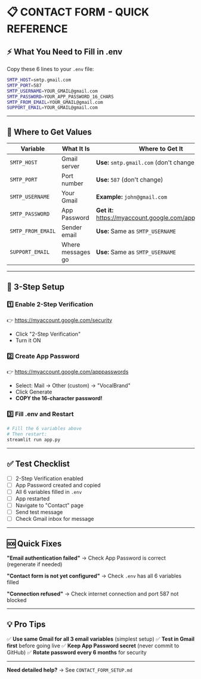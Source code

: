 # 📋 CONTACT FORM - QUICK REFERENCE

## ⚡ What You Need to Fill in .env

Copy these 6 lines to your `.env` file:

```bash
SMTP_HOST=smtp.gmail.com
SMTP_PORT=587
SMTP_USERNAME=YOUR_GMAIL@gmail.com
SMTP_PASSWORD=YOUR_APP_PASSWORD_16_CHARS
SMTP_FROM_EMAIL=YOUR_GMAIL@gmail.com
SUPPORT_EMAIL=YOUR_GMAIL@gmail.com
```

---

## 🔑 Where to Get Values

| Variable | What It Is | Where to Get It |
|----------|-----------|-----------------|
| `SMTP_HOST` | Gmail server | **Use:** `smtp.gmail.com` (don't change) |
| `SMTP_PORT` | Port number | **Use:** `587` (don't change) |
| `SMTP_USERNAME` | Your Gmail | **Example:** `john@gmail.com` |
| `SMTP_PASSWORD` | App Password | **Get it:** https://myaccount.google.com/apppasswords |
| `SMTP_FROM_EMAIL` | Sender email | **Use:** Same as `SMTP_USERNAME` |
| `SUPPORT_EMAIL` | Where messages go | **Use:** Same as `SMTP_USERNAME` |

---

## 🎯 3-Step Setup

### 1️⃣ Enable 2-Step Verification
👉 https://myaccount.google.com/security
- Click "2-Step Verification"
- Turn it ON

### 2️⃣ Create App Password
👉 https://myaccount.google.com/apppasswords
- Select: Mail → Other (custom) → "VocalBrand"
- Click Generate
- **COPY the 16-character password!**

### 3️⃣ Fill .env and Restart
```bash
# Fill the 6 variables above
# Then restart:
streamlit run app.py
```

---

## ✅ Test Checklist

- [ ] 2-Step Verification enabled
- [ ] App Password created and copied
- [ ] All 6 variables filled in `.env`
- [ ] App restarted
- [ ] Navigate to "Contact" page
- [ ] Send test message
- [ ] Check Gmail inbox for message

---

## 🆘 Quick Fixes

**"Email authentication failed"**
→ Check App Password is correct (regenerate if needed)

**"Contact form is not yet configured"**
→ Check `.env` has all 6 variables filled

**"Connection refused"**
→ Check internet connection and port 587 not blocked

---

## 💡 Pro Tips

✅ **Use same Gmail for all 3 email variables** (simplest setup)
✅ **Test in Gmail first** before going live
✅ **Keep App Password secret** (never commit to GitHub)
✅ **Rotate password every 6 months** for security

---

**Need detailed help?** → See `CONTACT_FORM_SETUP.md`
